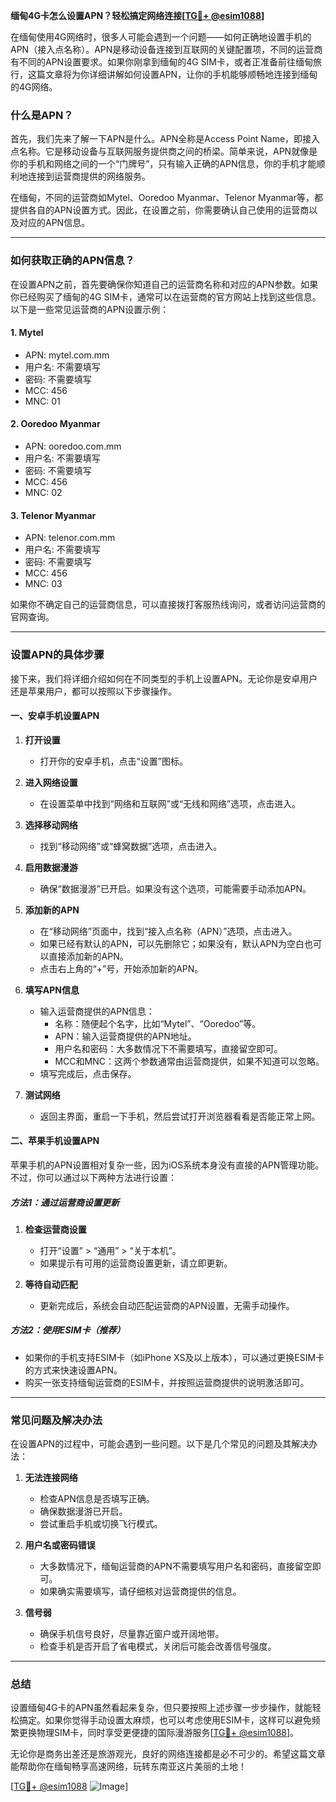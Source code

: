 **缅甸4G卡怎么设置APN？轻松搞定网络连接[[TG💪+ @esim1088](https://t.me/s/esim1088)]**

在缅甸使用4G网络时，很多人可能会遇到一个问题——如何正确地设置手机的APN（接入点名称）。APN是移动设备连接到互联网的关键配置项，不同的运营商有不同的APN设置要求。如果你刚拿到缅甸的4G SIM卡，或者正准备前往缅甸旅行，这篇文章将为你详细讲解如何设置APN，让你的手机能够顺畅地连接到缅甸的4G网络。

### 什么是APN？

首先，我们先来了解一下APN是什么。APN全称是Access Point Name，即接入点名称。它是移动设备与互联网服务提供商之间的桥梁。简单来说，APN就像是你的手机和网络之间的一个“门牌号”，只有输入正确的APN信息，你的手机才能顺利地连接到运营商提供的网络服务。

在缅甸，不同的运营商如Mytel、Ooredoo Myanmar、Telenor Myanmar等，都提供各自的APN设置方式。因此，在设置之前，你需要确认自己使用的运营商以及对应的APN信息。

---

### 如何获取正确的APN信息？

在设置APN之前，首先要确保你知道自己的运营商名称和对应的APN参数。如果你已经购买了缅甸的4G SIM卡，通常可以在运营商的官方网站上找到这些信息。以下是一些常见运营商的APN设置示例：

#### 1. **Mytel**
   - APN: mytel.com.mm
   - 用户名: 不需要填写
   - 密码: 不需要填写
   - MCC: 456
   - MNC: 01

#### 2. **Ooredoo Myanmar**
   - APN: ooredoo.com.mm
   - 用户名: 不需要填写
   - 密码: 不需要填写
   - MCC: 456
   - MNC: 02

#### 3. **Telenor Myanmar**
   - APN: telenor.com.mm
   - 用户名: 不需要填写
   - 密码: 不需要填写
   - MCC: 456
   - MNC: 03

如果你不确定自己的运营商信息，可以直接拨打客服热线询问，或者访问运营商的官网查询。

---

### 设置APN的具体步骤

接下来，我们将详细介绍如何在不同类型的手机上设置APN。无论你是安卓用户还是苹果用户，都可以按照以下步骤操作。

#### **一、安卓手机设置APN**

1. **打开设置**
   - 打开你的安卓手机，点击“设置”图标。
   
2. **进入网络设置**
   - 在设置菜单中找到“网络和互联网”或“无线和网络”选项，点击进入。
   
3. **选择移动网络**
   - 找到“移动网络”或“蜂窝数据”选项，点击进入。
   
4. **启用数据漫游**
   - 确保“数据漫游”已开启。如果没有这个选项，可能需要手动添加APN。
   
5. **添加新的APN**
   - 在“移动网络”页面中，找到“接入点名称（APN）”选项，点击进入。
   - 如果已经有默认的APN，可以先删除它；如果没有，默认APN为空白也可以直接添加新的APN。
   - 点击右上角的“+”号，开始添加新的APN。
   
6. **填写APN信息**
   - 输入运营商提供的APN信息：
     - 名称：随便起个名字，比如“Mytel”、“Ooredoo”等。
     - APN：输入运营商提供的APN地址。
     - 用户名和密码：大多数情况下不需要填写，直接留空即可。
     - MCC和MNC：这两个参数通常由运营商提供，如果不知道可以忽略。
   - 填写完成后，点击保存。

7. **测试网络**
   - 返回主界面，重启一下手机，然后尝试打开浏览器看看是否能正常上网。

#### **二、苹果手机设置APN**

苹果手机的APN设置相对复杂一些，因为iOS系统本身没有直接的APN管理功能。不过，你可以通过以下两种方法进行设置：

##### 方法1：通过运营商设置更新
1. **检查运营商设置**
   - 打开“设置” > “通用” > “关于本机”。
   - 如果提示有可用的运营商设置更新，请立即更新。

2. **等待自动匹配**
   - 更新完成后，系统会自动匹配运营商的APN设置，无需手动操作。

##### 方法2：使用ESIM卡（推荐）
   - 如果你的手机支持ESIM卡（如iPhone XS及以上版本），可以通过更换ESIM卡的方式来快速设置APN。
   - 购买一张支持缅甸运营商的ESIM卡，并按照运营商提供的说明激活即可。

---

### 常见问题及解决办法

在设置APN的过程中，可能会遇到一些问题。以下是几个常见的问题及其解决办法：

1. **无法连接网络**
   - 检查APN信息是否填写正确。
   - 确保数据漫游已开启。
   - 尝试重启手机或切换飞行模式。

2. **用户名或密码错误**
   - 大多数情况下，缅甸运营商的APN不需要填写用户名和密码，直接留空即可。
   - 如果确实需要填写，请仔细核对运营商提供的信息。

3. **信号弱**
   - 确保手机信号良好，尽量靠近窗户或开阔地带。
   - 检查手机是否开启了省电模式，关闭后可能会改善信号强度。

---

### 总结

设置缅甸4G卡的APN虽然看起来复杂，但只要按照上述步骤一步步操作，就能轻松搞定。如果你觉得手动设置太麻烦，也可以考虑使用ESIM卡，这样可以避免频繁更换物理SIM卡，同时享受更便捷的国际漫游服务[[TG💪+ @esim1088](https://t.me/s/esim1088)]。

无论你是商务出差还是旅游观光，良好的网络连接都是必不可少的。希望这篇文章能帮助你在缅甸畅享高速网络，玩转东南亚这片美丽的土地！

[[TG💪+ @esim1088](https://t.me/s/esim1088) ![Image](https://i.postimg.cc/4NQfJmqS/Snipaste-2025-05-13-00-14-12.png)]